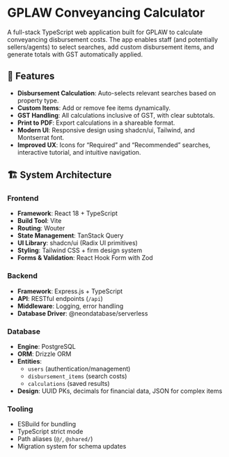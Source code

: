 # GPLAW Conveyancing Calculator

A full-stack TypeScript web application built for GPLAW to calculate conveyancing disbursement costs. The app enables staff (and potentially sellers/agents) to select searches, add custom disbursement items, and generate totals with GST automatically applied.

## 🚀 Features
- **Disbursement Calculation**: Auto-selects relevant searches based on property type.  
- **Custom Items**: Add or remove fee items dynamically.  
- **GST Handling**: All calculations inclusive of GST, with clear subtotals.  
- **Print to PDF**: Export calculations in a shareable format.  
- **Modern UI**: Responsive design using shadcn/ui, Tailwind, and Montserrat font.  
- **Improved UX**: Icons for “Required” and “Recommended” searches, interactive tutorial, and intuitive navigation.  

## 🏗️ System Architecture

### Frontend
- **Framework**: React 18 + TypeScript  
- **Build Tool**: Vite  
- **Routing**: Wouter  
- **State Management**: TanStack Query  
- **UI Library**: shadcn/ui (Radix UI primitives)  
- **Styling**: Tailwind CSS + firm design system  
- **Forms & Validation**: React Hook Form with Zod  

### Backend
- **Framework**: Express.js + TypeScript  
- **API**: RESTful endpoints (`/api`)  
- **Middleware**: Logging, error handling  
- **Database Driver**: @neondatabase/serverless  

### Database
- **Engine**: PostgreSQL  
- **ORM**: Drizzle ORM  
- **Entities**:  
  - `users` (authentication/management)  
  - `disbursement_items` (search costs)  
  - `calculations` (saved results)  
- **Design**: UUID PKs, decimals for financial data, JSON for complex items  

### Tooling
- ESBuild for bundling  
- TypeScript strict mode  
- Path aliases (`@/`, `@shared/`)  
- Migration system for schema updates  
